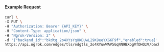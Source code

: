 <!-- Code generated for API Clients. DO NOT EDIT. -->

#### Example Request

```bash
curl \
-X PUT \
-H "Authorization: Bearer {API_KEY}" \
-H "Content-Type: application/json" \
-H "Ngrok-Version: 2" \
-d '{"backend_id":"bkdtg_2o4XYsYqUKDUwL29K9eeYXG6F9f","enabled":true}' \
https://api.ngrok.com/edges/tls/edgtls_2o4XYuwWAV5GqNN9BXogVfDHQzV/backend
```
